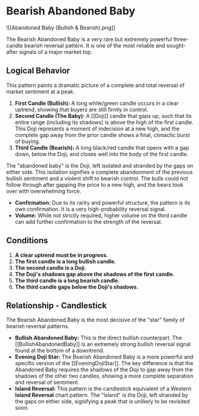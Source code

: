 # Bearish Abandoned Baby

![[Abandoned Baby (Bullish & Bearish).png]]

The Bearish Abandoned Baby is a very rare but extremely powerful three-candle bearish reversal pattern. It is one of the most reliable and sought-after signals of a major market top.

## Logical Behavior

This pattern paints a dramatic picture of a complete and total reversal of market sentiment at a peak.

1.  **First Candle (Bullish):** A long white/green candle occurs in a clear uptrend, showing that buyers are still firmly in control.
2.  **Second Candle (The Baby):** A [[Doji]] candle that gaps up, such that its entire range (including its shadows) is above the high of the first candle. This Doji represents a moment of indecision at a new high, and the complete gap away from the prior candle shows a final, climactic burst of buying.
3.  **Third Candle (Bearish):** A long black/red candle that opens with a gap down, below the Doji, and closes well into the body of the first candle.

The "abandoned baby" is the Doji, left isolated and stranded by the gaps on either side. This isolation signifies a complete abandonment of the previous bullish sentiment and a violent shift to bearish control. The bulls could not follow through after gapping the price to a new high, and the bears took over with overwhelming force.

- **Confirmation:** Due to its rarity and powerful structure, the pattern is its own confirmation. It is a very high-probability reversal signal.
- **Volume:** While not strictly required, higher volume on the third candle can add further confirmation to the strength of the reversal.

## Conditions

1.  **A clear uptrend must be in progress.**
2.  **The first candle is a long bullish candle.**
3.  **The second candle is a Doji.**
4.  **The Doji's shadows gap above the shadows of the first candle.**
5.  **The third candle is a long bearish candle.**
6.  **The third candle gaps below the Doji's shadows.**

## Relationship - Candlestick

The Bearish Abandoned Baby is the most decisive of the "star" family of bearish reversal patterns.

- **Bullish Abandoned Baby:** This is the direct bullish counterpart. The [[BullishAbandonedBaby]] is an extremely strong bullish reversal signal found at the bottom of a downtrend.
- **Evening Doji Star:** The Bearish Abandoned Baby is a more powerful and specific version of the [[EveningDojiStar]]. The key difference is that the Abandoned Baby requires the shadows of the Doji to gap away from the shadows of the other two candles, showing a more complete separation and reversal of sentiment.
- **Island Reversal:** This pattern is the candlestick equivalent of a Western **Island Reversal** chart pattern. The "island" is the Doji, left stranded by the gaps on either side, signifying a peak that is unlikely to be revisited soon.
